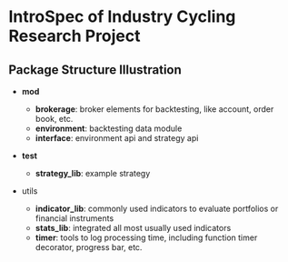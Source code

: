 # IntroSpec of Industry Cycling Research Project

## Package Structure Illustration

* **mod**
    * **brokerage**: broker elements for backtesting, like account, order book, etc.
    * **environment**: backtesting data module
    * **interface**: environment api and strategy api
    
* **test**
    * **strategy_lib**: example strategy
* utils
    * **indicator_lib**: commonly used indicators to evaluate portfolios or financial instruments
    * **stats_lib**: integrated all most usually used indicators
    * **timer**: tools to log processing time, including function timer decorator, progress bar, etc. 